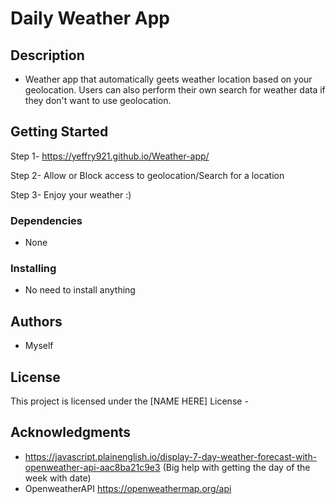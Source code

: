 # Daily Weather App

## Description

   - Weather app that automatically geets weather location based on your geolocation. Users can also perform their own search for weather data if they don't want to use geolocation. 

## Getting Started

   Step 1- https://yeffry921.github.io/Weather-app/
   
   Step 2- Allow or Block access to geolocation/Search for a location
   
   Step 3- Enjoy your weather :)
### Dependencies

* None

### Installing

* No need to install anything

## Authors
  * Myself 

## License

This project is licensed under the [NAME HERE] License - 

## Acknowledgments
  * https://javascript.plainenglish.io/display-7-day-weather-forecast-with-openweather-api-aac8ba21c9e3 (Big help with getting the day of the week with date)
  * OpenweatherAPI https://openweathermap.org/api
